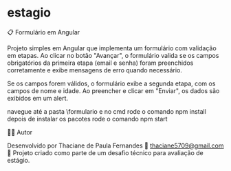 # estagio

📋 Formulário em Angular

Projeto simples em Angular que implementa um formulário com validação em etapas. Ao clicar no botão "Avançar", o formulário valida se os campos obrigatórios da primeira etapa (email e senha) foram preenchidos corretamente e exibe mensagens de erro quando necessário.

Se os campos forem válidos, o formulário exibe a segunda etapa, com os campos de nome e idade. Ao preencher e clicar em "Enviar", os dados são exibidos em um alert.

navegue até a pasta \formulario e no cmd rode o comando npm install
depois de instalar os pacotes rode o comando npm start

🧑‍💻 Autor

Desenvolvido por Thaciane de Paula Fernandes
📧 thaciane5709@gmail.com
📌 Projeto criado como parte de um desafio técnico para avaliação de estágio.
